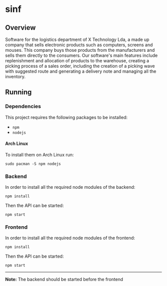 # sinf

## Overview

Software for the logistics department of X Technology Lda, a made up company that sells electronic products such as computers, screens and mouses. This company buys those products from the manufacturers and sells them directly to the consumers.
Our software's main features include replenishment and allocation of products to the warehouse, creating a picking process of a sales order, including the creation of a picking wave with suggested route and generating a delivery note and managing all the inventory.

## Running 

### Dependencies

This project requires the following packages to be installed:

* `npm`
* `nodejs`

#### Arch Linux

To install them on Arch Linux run:

```shell
sudo pacman -S npm nodejs
```

### Backend

In order to install all the required node modules of the backend:

```shell
npm install 
```

Then the API can be started:
```shell
npm start 
```

### Frontend

In order to install all the required node modules of the frontend:

```shell
npm install 
```

Then the API can be started:
```shell
npm start 
```

---

**Note:** The backend should be started before the frontend